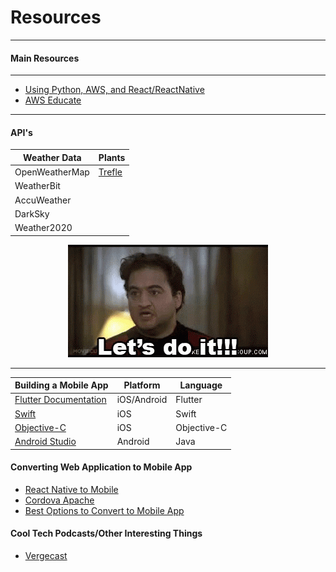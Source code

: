 # Resources

---

#### Main Resources

---
* [Using Python, AWS, and React/ReactNative](https://medium.com/proximistyle/building-your-startup-with-python-react-react-native-and-aws-286afd94a29c)
* [AWS Educate](https://aws.amazon.com/about-aws/whats-new/2015/05/aws-educate-students-and-educators-can-access-aws-technology-cloud-courses-training-and-collaboration-tools/) 
---

#### API's

| Weather Data   | Plants              |
| ---            | ---                 |
| OpenWeatherMap | [Trefle](trefle.io) |
| WeatherBit     |                     |
| AccuWeather    |                     |
| DarkSky        |                     |
| Weather2020    |                     |
 
<p align="center">
    <img src="../img/doit.gif" alt="Let's Do This">
</p>

---
| Building a Mobile App                                                 | Platform    | Language    |
| ---                                                                   | ---         | ---         |
| [Flutter Documentation](https://flutter.dev/docs/get-started/codelab) | iOS/Android | Flutter     |
| [Swift](https://developer.apple.com/swift/resources/)                 | iOS         | Swift       |
| [Objective-C](https://www.tutorialspoint.com/ios/ios_objective_c.htm) | iOS         | Objective-C |
| [Android Studio](https://developer.android.com/studio)                | Android     | Java        |

#### Converting Web Application to Mobile App
 
* [React Native to Mobile](https://facebook.github.io/react-native/)
* [Cordova Apache](https://cordova.apache.org/)
* [Best Options to Convert to Mobile App](https://hackernoon.com/web-apps-turn-website-into-mobile-app-your-four-best-options-78fcb2277be8)

#### Cool Tech Podcasts/Other Interesting Things

* [Vergecast](https://www.theverge.com/the-vergecast)

